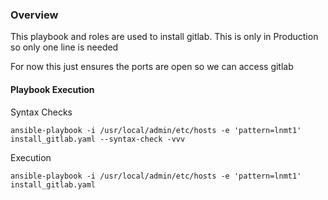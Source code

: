### Overview ###

This playbook and roles are used to install gitlab. This is only in Production so only one line is needed

For now this just ensures the ports are open so we can access gitlab


#### Playbook Execution

Syntax Checks

    ansible-playbook -i /usr/local/admin/etc/hosts -e 'pattern=lnmt1' install_gitlab.yaml --syntax-check -vvv

Execution

    ansible-playbook -i /usr/local/admin/etc/hosts -e 'pattern=lnmt1' install_gitlab.yaml


